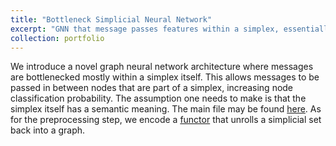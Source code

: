 ```yaml
---
title: "Bottleneck Simplicial Neural Network"
excerpt: "GNN that message passes features within a simplex, essentially bottlenecking it within a simplex"
collection: portfolio
---
```


We introduce a novel graph neural network architecture where messages are bottlenecked mostly within a simplex itself. This allows messages to be passed in between nodes that are part of a simplex, increasing node classification probability. The assumption one needs to make is that the simplex itself has a semantic meaning. The main file may be found [here](/files/GSN.py). As for the preprocessing step, we encode a [functor](/files/AdjFunctor.py) that unrolls a simplicial set back into a graph.
